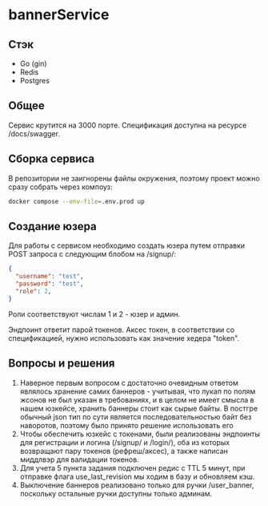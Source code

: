 # bannerService

## Стэк
- Go (gin)
- Redis
- Postgres

## Общее
Сервис крутится на 3000 порте.
Спецификация доступна на ресурсе /docs/swagger. 

## Сборка сервиса
В репозитории не заигнорены файлы окружения, поэтому проект можно сразу собрать через компоуз:
```bash
docker compose --env-file=.env.prod up
```

## Создание юзера
Для работы с сервисом необходимо создать юзера путем отправки POST запроса с следующим блобом на /signup/:
```json
{
  "username": "test",
  "password": "test",
  "role": 2,
}
```
Роли соответствуют числам 1 и 2 - юзер и админ.

Эндпоинт ответит парой токенов. Аксес токен, в соответствии со спецификацией, нужно использовать как значение хедера "token".

## Вопросы и решения
1. Наверное первым вопросом с достаточно очевидным ответом являлось хранение самих баннеров - учитывая, что лукап по полям жсонов не был указан в требованиях, и в целом не имеет смысла в нашем юзкейсе, хранить баннеры стоит как сырые байты. В постгре обычный json тип по сути является последовательностью байт без наворотов, поэтому было принято решение использовать его
2. Чтобы обеспечить юзкейс с токенами, были реализованы эндпоинты для регистрации и логина (/signup/ и /login/), оба из которых возвращают пару токенов (рефреш/аксес), а также написан миддлвэр для валидации токенов.
3. Для учета 5 пункта задания подключен редис с TTL 5 минут, при отправке флага use_last_revision мы ходим в базу и обновляем кэш.
4. Выключение баннеров реализовано только для ручки /user_banner, поскольку остальные ручки доступны только админам.
